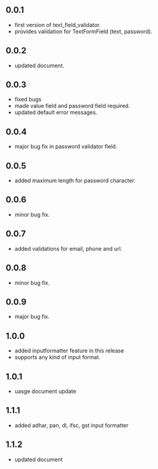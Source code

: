 ## 0.0.1

* first version of text_field_validator.
* provides validation for TextFormField (text, password).

## 0.0.2

* updated document.

## 0.0.3

* fixed bugs
* made value field and password field required.
* updated default error messages.

## 0.0.4
* major bug fix in password validator field.

## 0.0.5
* added maximum length for password character.

## 0.0.6
* minor bug fix.

## 0.0.7
* added validations for email, phone and url.

## 0.0.8
* minor bug fix.

## 0.0.9
* major bug fix.

## 1.0.0
* added inputformatter feature in this release
* supports any kind of input format.

## 1.0.1
* uasge document update

## 1.1.1
* added adhar, pan, dl, ifsc, gst input formatter

## 1.1.2
* updated document
